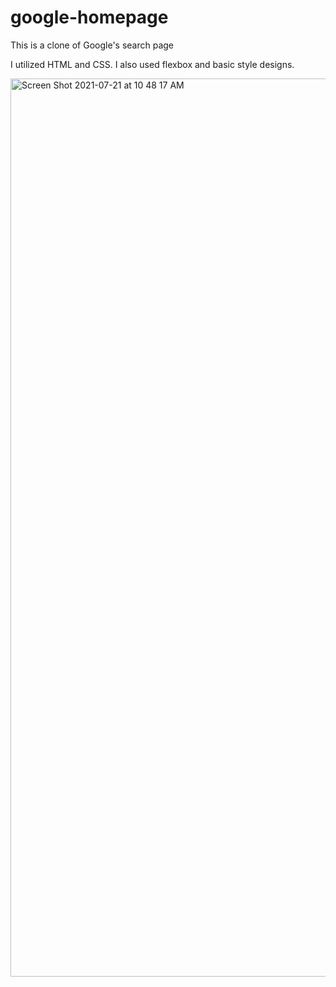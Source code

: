 # google-homepage

This is a clone of Google's search page </br>

I utilized HTML and CSS. I also used flexbox and basic style designs.

<img width="1437" alt="Screen Shot 2021-07-21 at 10 48 17 AM" src="https://user-images.githubusercontent.com/86538958/126511291-d179d299-83f9-475a-968b-d6ef447d9101.png">
